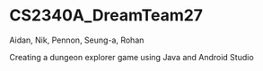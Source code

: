 # CS2340A_DreamTeam27

Aidan, Nik, Pennon, Seung-a, Rohan


Creating a dungeon explorer game using Java and Android Studio

